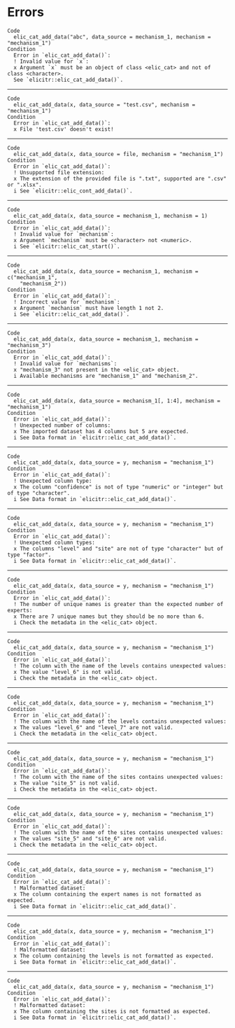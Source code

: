 # Errors

    Code
      elic_cat_add_data("abc", data_source = mechanism_1, mechanism = "mechanism_1")
    Condition
      Error in `elic_cat_add_data()`:
      ! Invalid value for `x`:
      x Argument `x` must be an object of class <elic_cat> and not of class <character>.
      See `elicitr::elic_cat_add_data()`.

---

    Code
      elic_cat_add_data(x, data_source = "test.csv", mechanism = "mechanism_1")
    Condition
      Error in `elic_cat_add_data()`:
      x File 'test.csv' doesn't exist!

---

    Code
      elic_cat_add_data(x, data_source = file, mechanism = "mechanism_1")
    Condition
      Error in `elic_cat_add_data()`:
      ! Unsupported file extension:
      x The extension of the provided file is ".txt", supported are ".csv" or ".xlsx".
      i See `elicitr::elic_cont_add_data()`.

---

    Code
      elic_cat_add_data(x, data_source = mechanism_1, mechanism = 1)
    Condition
      Error in `elic_cat_add_data()`:
      ! Invalid value for `mechanism`:
      x Argument `mechanism` must be <character> not <numeric>.
      i See `elicitr::elic_cat_start()`.

---

    Code
      elic_cat_add_data(x, data_source = mechanism_1, mechanism = c("mechanism_1",
        "mechanism_2"))
    Condition
      Error in `elic_cat_add_data()`:
      ! Incorrect value for `mechanism`:
      x Argument `mechanism` must have length 1 not 2.
      i See `elicitr::elic_cat_add_data()`.

---

    Code
      elic_cat_add_data(x, data_source = mechanism_1, mechanism = "mechanism_3")
    Condition
      Error in `elic_cat_add_data()`:
      ! Invalid value for `mechanisms`:
      x "mechanism_3" not present in the <elic_cat> object.
      i Available mechanisms are "mechanism_1" and "mechanism_2".

---

    Code
      elic_cat_add_data(x, data_source = mechanism_1[, 1:4], mechanism = "mechanism_1")
    Condition
      Error in `elic_cat_add_data()`:
      ! Unexpected number of columns:
      x The imported dataset has 4 columns but 5 are expected.
      i See Data format in `elicitr::elic_cat_add_data()`.

---

    Code
      elic_cat_add_data(x, data_source = y, mechanism = "mechanism_1")
    Condition
      Error in `elic_cat_add_data()`:
      ! Unexpected column type:
      x The column "confidence" is not of type "numeric" or "integer" but of type "character".
      i See Data format in `elicitr::elic_cat_add_data()`.

---

    Code
      elic_cat_add_data(x, data_source = y, mechanism = "mechanism_1")
    Condition
      Error in `elic_cat_add_data()`:
      ! Unexpected column types:
      x The columns "level" and "site" are not of type "character" but of type "factor".
      i See Data format in `elicitr::elic_cat_add_data()`.

---

    Code
      elic_cat_add_data(x, data_source = y, mechanism = "mechanism_1")
    Condition
      Error in `elic_cat_add_data()`:
      ! The number of unique names is greater than the expected number of experts:
      x There are 7 unique names but they should be no more than 6.
      i Check the metadata in the <elic_cat> object.

---

    Code
      elic_cat_add_data(x, data_source = y, mechanism = "mechanism_1")
    Condition
      Error in `elic_cat_add_data()`:
      ! The column with the name of the levels contains unexpected values:
      x The value "level_6" is not valid.
      i Check the metadata in the <elic_cat> object.

---

    Code
      elic_cat_add_data(x, data_source = y, mechanism = "mechanism_1")
    Condition
      Error in `elic_cat_add_data()`:
      ! The column with the name of the levels contains unexpected values:
      x The values "level_6" and "level_7" are not valid.
      i Check the metadata in the <elic_cat> object.

---

    Code
      elic_cat_add_data(x, data_source = y, mechanism = "mechanism_1")
    Condition
      Error in `elic_cat_add_data()`:
      ! The column with the name of the sites contains unexpected values:
      x The value "site_5" is not valid.
      i Check the metadata in the <elic_cat> object.

---

    Code
      elic_cat_add_data(x, data_source = y, mechanism = "mechanism_1")
    Condition
      Error in `elic_cat_add_data()`:
      ! The column with the name of the sites contains unexpected values:
      x The values "site_5" and "site_6" are not valid.
      i Check the metadata in the <elic_cat> object.

---

    Code
      elic_cat_add_data(x, data_source = y, mechanism = "mechanism_1")
    Condition
      Error in `elic_cat_add_data()`:
      ! Malformatted dataset:
      x The column containing the expert names is not formatted as expected.
      i See Data format in `elicitr::elic_cat_add_data()`.

---

    Code
      elic_cat_add_data(x, data_source = y, mechanism = "mechanism_1")
    Condition
      Error in `elic_cat_add_data()`:
      ! Malformatted dataset:
      x The column containing the levels is not formatted as expected.
      i See Data format in `elicitr::elic_cat_add_data()`.

---

    Code
      elic_cat_add_data(x, data_source = y, mechanism = "mechanism_1")
    Condition
      Error in `elic_cat_add_data()`:
      ! Malformatted dataset:
      x The column containing the sites is not formatted as expected.
      i See Data format in `elicitr::elic_cat_add_data()`.


